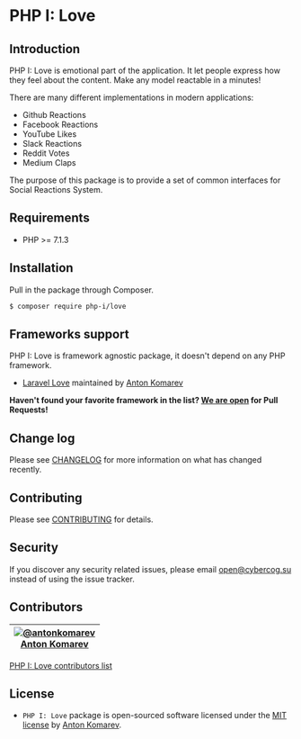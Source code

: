 # PHP I: Love

## Introduction

PHP I: Love is emotional part of the application. It let people express how they feel about the content.
Make any model reactable in a minutes!

There are many different implementations in modern applications:

- Github Reactions
- Facebook Reactions
- YouTube Likes
- Slack Reactions
- Reddit Votes
- Medium Claps

The purpose of this package is to provide a set of common interfaces for Social Reactions System.

## Requirements

- PHP >= 7.1.3

## Installation

Pull in the package through Composer.

```sh
$ composer require php-i/love
```

## Frameworks support

PHP I: Love is framework agnostic package, it doesn't depend on any PHP framework.

- [Laravel Love](https://github.com/cybercog/laravel-love#readme) maintained by [Anton Komarev]

**Haven't found your favorite framework in the list? [We are open](CONTRIBUTING.md) for Pull Requests!**

## Change log

Please see [CHANGELOG](CHANGELOG.md) for more information on what has changed recently.

## Contributing

Please see [CONTRIBUTING](CONTRIBUTING.md) for details.

## Security

If you discover any security related issues, please email open@cybercog.su instead of using the issue tracker.

## Contributors

| <a href="https://github.com/antonkomarev">![@antonkomarev](https://avatars.githubusercontent.com/u/1849174?s=110)<br />Anton Komarev</a> |
| :---: |

[PHP I: Love contributors list](../../contributors)

## License

- `PHP I: Love` package is open-sourced software licensed under the [MIT license](LICENSE) by [Anton Komarev].

[Anton Komarev]: https://komarev.com
